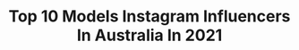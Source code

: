 ---
title: Top 10 Models Instagram Influencers In Australia In 2021
description: >-
  Find top models Instagram influencers in Australia in 2021. Most popular hashtags: #modeling #modelling #australia.
platform: Instagram
hits: 730
text_top: See the best Instagram profiles on inBeat.
text_bottom: Our search engine holds 730 Instagram influencers like this in Australia for you to connect with.
profiles:
  - username: "laylagraham_"
    fullname: >-
      L A Y L A ⚡️ G R A C E
    bio: >-
      Aus based model | @neonmodelmanagement Designer of @mahaloswim 🌴 XVIII • ocean baby ☽ lover @lachieejoness 💍 creator🤍shop my presets ↠ @presetsbylayla
    location: "Australia"
    followers: 20529
    engagement: 815
    commentsToLikes: 0.129327
    id: ck6tucdnxfj5q0j711ayxq0l4
    verified: false
    hashtags: "#byronbay, #presetsbylayla"
  - username: "alex_ruygrok"
    fullname: >-
      ALEX RUYGROK
    bio: >-
      @red_models NYC @chancemodelmgmt BGD Anti-Bullying Campaigner TikTok @ alex.ruygrok
    location: "Australia"
    followers: 165943
    engagement: 865
    commentsToLikes: 0.033107
    id: ck135i70n1jx90i19gotjbjxe
    verified: false
    hashtags: "#malemodel, #australian, #modeling, #teen"
  - username: "chlotobin"
    fullname: >-
      Chloe Tobin
    bio: >-
      📍victoria, australia ~ 18 ~ model snap: chlobocat tiktok: chlotobin
    location: "Australia"
    followers: 5336
    engagement: 1643
    commentsToLikes: 0.077956
    id: ck0vznix29ze70i19ftx2r6rw
    verified: false
    hashtags: "#swimwear, #femalemodel, #melbourne, #modelling"
  - username: "laviniagracewhite"
    fullname: >-
      LAVINIA GRACE WHITE
    bio: >-
      📍Sydney Philosophy Grad 🎓 🎥 Presenter~Model 📸 💌 info@laviniawhite.com ✨ Be smart, be thoughtful, be generous 🧚🏼
    location: "Australia"
    followers: 51420
    engagement: 767
    commentsToLikes: 0.040890
    id: ck6u3j2dfy2ue0j71xxtzskqt
    verified: false
    hashtags: "#dayforit, #feelinglucky, #bridalcouture, #amirite"
  - username: "sebastiancoemusic"
    fullname: >-
      Sebastian Coe
    bio: >-
      The Voice Au Season 9 Singer • Model • Dancer • Actor NEW SINGLE 👇🏽👇🏽👇🏽
    location: "Australia"
    followers: 21953
    engagement: 1164
    commentsToLikes: 0.046537
    id: ck8wew8ypepdt0j780xtzmq1y
    verified: false
    hashtags: "#reel, #feature, #featured, #reels"
  - username: "itsjohnnymagz"
    fullname: >-
      Johnny Magz
    bio: >-
      📧 sophie@mavenpr.agency 🏆 AUS Model of the Year 19 😸Daddy to @life_of_calliee Embrace every moment & Chase every dream 🌈
    location: "Australia"
    followers: 20490
    engagement: 1040
    commentsToLikes: 0.045733
    id: ck5pwlevtndcd0i11a1p4sbyj
    verified: false
    hashtags: "#instagay, #gay, #gaypride, #gayusa"
  - username: "hitherebrooke"
    fullname: >-
      HiThereBrooke
    bio: >-
      My Australian lifestyle Author of 'The Subject' novel series Blogger @the.girl.way Page model @classy.countrygirls Page model @fit.country.girls
    location: "Australia"
    followers: 55566
    engagement: 466
    commentsToLikes: 0.066999
    id: ck6ti6cth04ec0j71ovjnoub7
    verified: false
    hashtags: ""
  - username: "ruby._.scout"
    fullname: >-
      Ｒｕｂｙ  Ｓｃｏｕｔ 🇦🇺🇮🇹🇳🇱
    bio: >-
      Australian Model Parent account Agent: @reelkidsau
    location: "Australia"
    followers: 42631
    engagement: 473
    commentsToLikes: 0.186425
    id: ck5zw1b9x5aez0i148evmictv
    verified: false
    hashtags: "#2020, #wordsofwisdom, #teenfashion, #isolation"
  - username: "indiawoollard"
    fullname: >-
      INDI 🪐🌙🌍⭐️
    bio: >-
      Aussie model🇦🇺 Bayside Management FaceBook IndiaWoollard / Twitter IndiWoollard enquiries.india@yahoo.com
    location: "Australia"
    followers: 140965
    engagement: 404
    commentsToLikes: 0.053573
    id: ck1374ozu9rkq0i193nax5osy
    verified: false
    hashtags: "#indiawoollard, #woollard, #life, #sand"
  - username: "aleigh.trappel_priest"
    fullname: >-
      Aleigh 🖤PRO Sports Model
    bio: >-
      🏆2019 WFF Pro Sports Model 🌎Syd, Australia 🏋🏼‍♀️Coach @morganlangford_ 💪🏼Team GAT @gatsupplements 👙@sscustomsuits
    location: "Australia"
    followers: 24427
    engagement: 1004
    commentsToLikes: 0.066553
    id: ck8t97a5fn4540j7892h3k09m
    verified: false
    hashtags: ""
---